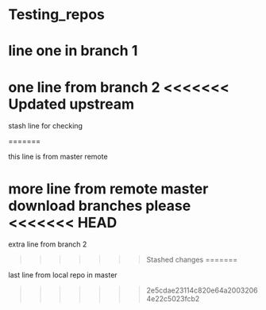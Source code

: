 # Testing_repos

line one in branch 1 
=======
one line from branch 2
<<<<<<< Updated upstream
=======

stash line for checking 

=======

this line is from master remote


more line from remote master download branches please
<<<<<<< HEAD
=======
extra line from branch 2
>>>>>>> Stashed changes
=======


last line from local repo in master
>>>>>>> 2e5cdae23114c820e64a20032064e22c5023fcb2
